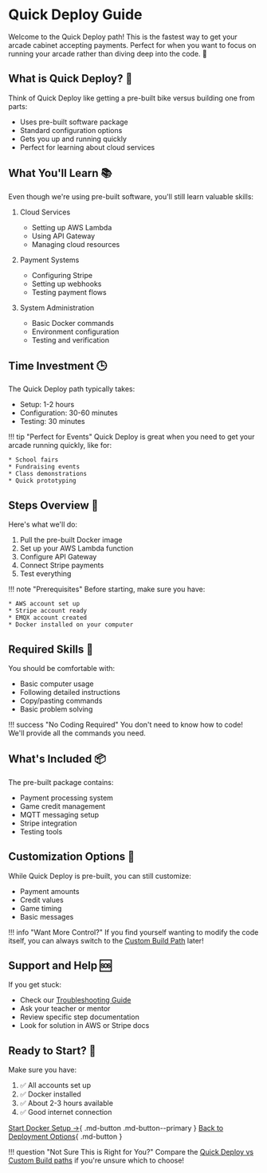 # Quick Deploy Guide

Welcome to the Quick Deploy path! This is the fastest way to get your arcade cabinet accepting payments. Perfect for when you want to focus on running your arcade rather than diving deep into the code. :rocket:

## What is Quick Deploy? :thinking:

Think of Quick Deploy like getting a pre-built bike versus building one from parts:

* Uses pre-built software package
* Standard configuration options
* Gets you up and running quickly
* Perfect for learning about cloud services

## What You'll Learn :books:

Even though we're using pre-built software, you'll still learn valuable skills:

1. Cloud Services

    * Setting up AWS Lambda
    * Using API Gateway
    * Managing cloud resources

2. Payment Systems

    * Configuring Stripe
    * Setting up webhooks
    * Testing payment flows

3. System Administration

    * Basic Docker commands
    * Environment configuration
    * Testing and verification

## Time Investment :clock3:

The Quick Deploy path typically takes:

* Setup: 1-2 hours
* Configuration: 30-60 minutes
* Testing: 30 minutes

!!! tip "Perfect for Events"
    Quick Deploy is great when you need to get your arcade running quickly, like for:

    * School fairs
    * Fundraising events
    * Class demonstrations
    * Quick prototyping

## Steps Overview :footprints:

Here's what we'll do:

1. Pull the pre-built Docker image
2. Set up your AWS Lambda function
3. Configure API Gateway
4. Connect Stripe payments
5. Test everything

!!! note "Prerequisites"
    Before starting, make sure you have:

    * AWS account set up
    * Stripe account ready
    * EMQX account created
    * Docker installed on your computer

## Required Skills :muscle:

You should be comfortable with:

* Basic computer usage
* Following detailed instructions
* Copy/pasting commands
* Basic problem solving

!!! success "No Coding Required"
    You don't need to know how to code! We'll provide all the commands you need.

## What's Included :package:

The pre-built package contains:

* Payment processing system
* Game credit management
* MQTT messaging setup
* Stripe integration
* Testing tools

## Customization Options :art:

While Quick Deploy is pre-built, you can still customize:

* Payment amounts
* Credit values
* Game timing
* Basic messages

!!! info "Want More Control?"
    If you find yourself wanting to modify the code itself, you can always switch to the [Custom Build Path](../custom-build/overview.md) later!

## Support and Help :sos:

If you get stuck:

* Check our [Troubleshooting Guide](../troubleshooting/common-issues.md)
* Ask your teacher or mentor
* Review specific step documentation
* Look for solution in AWS or Stripe docs

## Ready to Start? :rocket:

Make sure you have:

1. :white_check_mark: All accounts set up
2. :white_check_mark: Docker installed
3. :white_check_mark: About 2-3 hours available
4. :white_check_mark: Good internet connection

[Start Docker Setup →](docker-pull.md){ .md-button .md-button--primary }
[Back to Deployment Options](../getting-started/deployment-options.md){ .md-button }

!!! question "Not Sure This is Right for You?"
    Compare the [Quick Deploy vs Custom Build paths](../getting-started/deployment-options.md) if you're unsure which to choose!